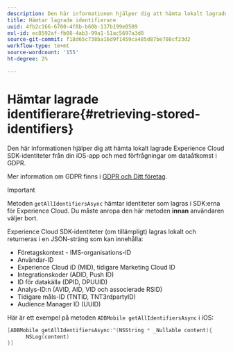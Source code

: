 ```yaml
---
description: Den här informationen hjälper dig att hämta lokalt lagrade Experience Cloud SDK-identiteter från din iOS-app och med förfrågningar om dataåtkomst i GDPR.
title: Hämtar lagrade identifierare
uuid: 4fb2c166-6700-4f8b-b60b-137b199e0509
exl-id: ec8592af-fb08-4ab3-99a1-51ac5697a3d8
source-git-commit: f18d65c738ba16d9f1459ca485d87be708cf23d2
workflow-type: tm+mt
source-wordcount: '155'
ht-degree: 2%

---
```


# Hämtar lagrade identifierare{#retrieving-stored-identifiers}

Den här informationen hjälper dig att hämta lokalt lagrade Experience Cloud SDK-identiteter från din iOS-app och med förfrågningar om dataåtkomst i GDPR.

Mer information om GDPR finns i [GDPR och Ditt företag](https://www.adobe.com/se/privacy/general-data-protection-regulation.html).

>[!IMPORTANT]
>
>Metoden `getAllIdentifiersAsync` hämtar identiteter som lagras i SDK:erna för Experience Cloud. Du måste anropa den här metoden **innan** användaren väljer bort.

Experience Cloud SDK-identiteter (om tillämpligt) lagras lokalt och returneras i en JSON-sträng som kan innehålla:

* Företagskontext - IMS-organisations-ID
* Användar-ID
* Experience Cloud iD (MID), tidigare Marketing Cloud ID
* Integrationskoder (ADID, Push ID)
* ID för datakälla (DPID, DPUUID)
* Analys-ID:n (AVID, AID, VID och associerade RSID)
* Tidigare måls-ID (TNTID, TNT3rdpartyID)
* Audience Manager ID (UUID)

Här är ett exempel på metoden `ADBMobile getAllIdentifiersAsync` i iOS:

```objective-c
[ADBMobile getAllIdentifiersAsync:^(NSString * _Nullable content){
      NSLog(content) 
}]
```
